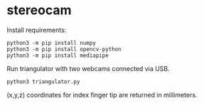 # stereocam

Install requirements:
```
python3 -m pip install numpy
python3 -m pip install opencv-python
python3 -m pip install mediapipe
```

Run triangulator with two webcams connected via USB.
```
python3 triangulator.py
```
(x,y,z) coordinates for index finger tip are returned in millimeters.
